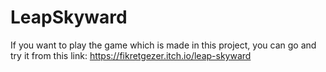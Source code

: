 # LeapSkyward
 
If you want to play the game which is made in this project, you can go and try it from this link: 
https://fikretgezer.itch.io/leap-skyward
